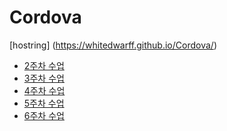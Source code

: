 # Cordova



[hostring] (https://whitedwarff.github.io/Cordova/)

- [2주차 수업](https://github.com/whiteDwarff/Cordova/tree/main/week2)<br>
- [3주차 수업](https://github.com/whiteDwarff/Cordova/tree/main/week3)<br>
- [4주차 수업](https://github.com/whiteDwarff/Cordova/tree/main/week4)<br>
- [5주차 수업](https://github.com/whiteDwarff/Cordova/tree/main/week5)<br>
- [6주차 수업](https://github.com/whiteDwarff/Vue3_Shop)<br>
